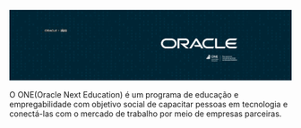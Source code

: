 
![](https://github.com/Diegojfsr/OracleNextEducation/blob/main/img/CapaOracleOne.jpg)

O ONE(Oracle Next Education) é um programa de educação e empregabilidade com objetivo social de capacitar pessoas em tecnologia e conectá-las com o mercado de trabalho por meio de empresas parceiras.
